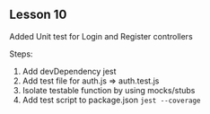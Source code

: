 ## Lesson 10

Added Unit test for Login and Register controllers 


Steps:
1. Add devDependency jest
2. Add test file for auth.js => auth.test.js
3. Isolate testable function by using mocks/stubs
4. Add test script to package.json `jest --coverage`

